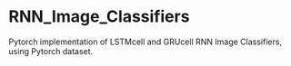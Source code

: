 # RNN_Image_Classifiers

Pytorch implementation of LSTMcell and GRUcell RNN Image Classifiers, using Pytorch dataset. 

